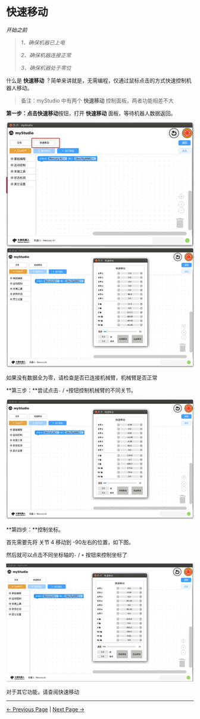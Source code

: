 # 快速移动

*开始之前*

> *1、确保机器已上电*
>
> *2、确保机器连接正常*
>
> *3、确保机器处于零位*


什么是 **快速移动** ？简单来讲就是，无需编程，仅通过鼠标点击的方式快速控制机器人移动。

> 备注：myStudio 中有两个 **快速移动** 控制面板，两者功能相差不大



**第一步：**点击**快速移动**按钮，打开 **快速移动** 面板，等待机器人数据返回。

<img src="..\resources\1-blockly\images\quickMove\qm_btn.png" style="zoom:80%;" />

<img src="..\resources\1-blockly\images\quickMove\open.png" style="zoom: 67%;" />

如果没有数据全为零，请检查是否已连接机械臂，机械臂是否正常



**第三步：**尝试点击`-`  / `+`按钮控制机械臂的不同关节。

<img src="..\resources\1-blockly\images\quickMove\puls_minus.png" style="zoom: 67%;" />



**第四步：**控制坐标。

首先需要先将 关节 4 移动到 -90左右的位置，如下图。

然后就可以点击不同坐标轴的`-`  / `+` 按钮来控制坐标了

<img src="..\resources\1-blockly\images\quickMove\move_coords.png" style="zoom: 67%;" />





对于其它功能，请查阅快速移动


---

[← Previous Page](./4-autofill.md) | [Next Page →](./6-useCoords.md)
